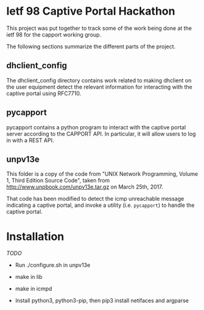 # Ietf 98 Captive Portal Hackathon

This project was put together to track some of the work being done at the ietf 98 for the capport working group.

The following sections summarize the different parts of the project.

## dhclient_config

The dhclient_config directory contains work related to making dhclient on the user equipment detect the relevant information for interacting with the captive portal using RFC7710.

## pycapport

pycapport contains a python program to interact with the captive portal server according to the CAPPORT API. In particular, it will allow users to log in with a REST API.

##  unpv13e
This folder is a copy of the code from "UNIX Network Programming, Volume 1, Third Edition Source Code", taken from http://www.unpbook.com/unpv13e.tar.gz on March 25th, 2017.

That code has been modified to detect the icmp unreachable message indicating a captive portal, and invoke a utility (i.e. ```pycapport```) to handle the captive portal.

# Installation
_TODO_

* Run ./configure.sh in unpv13e
* make in lib
* make in icmpd

* Install python3, python3-pip, then pip3 install netifaces and argparse

